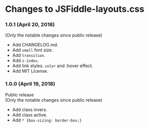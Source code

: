 # Changes to JSFiddle-layouts.css

### 1.0.1 (April 20, 2018)
(Only the notable changes since public release)
* Add CHANGELOG.md.
* Add <code>small</code> font size.
* Add <code>transition</code>.
* Add <code>z-index</code>.
* Add link styles. <code>color</code> and :hover effect.
* Add MIT License.

### 1.0.0 (April 19, 2018)
Public release  
(Only the notable changes since public release)
* Add class invers.
* Add class active.
* Add <code>* {box-sizing: border-box;}</code>
